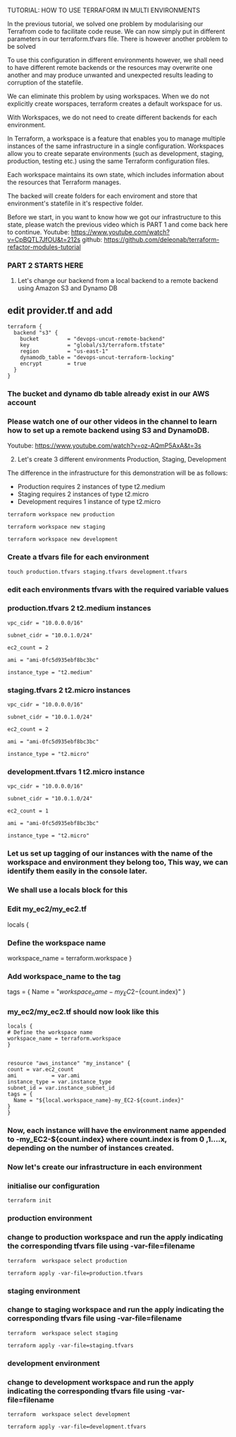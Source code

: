 TUTORIAL:
HOW TO USE TERRAFORM IN MULTI ENVIRONMENTS

In the previous tutorial, we solved one problem by modularising our Terrafrom code to facilitate code reuse.
We can now simply put in different parameters in our terraform.tfvars file.
There is however another problem to be solved

To use this configuration in different environments however, we shall need to have different remote backends or the resources may overwrite one another and may produce unwanted and unexpected results leading to corruption of the statefile.

We can eliminate this problem by using workspaces.
When we do not explicitly create worspaces, terraform creates a default workspace for us.

With Workspaces, we do not need to create different backends for each environment.

In Terraform, a workspace is a feature that enables you to manage multiple instances of the same infrastructure in a single configuration. Workspaces allow you to create separate environments (such as development, staging, production, testing etc.) using the same Terraform configuration files.

Each workspace maintains its own state, which includes information about the resources that Terraform manages.

The backed will create folders for each enviroment and store that environment's statefile in it's respective folder. 

Before we start, in you want to know how we got our infrastructure to this state, please watch the previous video which is PART 1 and come back here to continue. 
Youtube: https://www.youtube.com/watch?v=CpBQTL7JfOU&t=212s
github: https://github.com/deleonab/terraform-refactor-modules-tutorial


### PART 2 STARTS HERE
1. Let's change our backend from a local backend to a remote backend using Amazon S3 and Dynamo DB

## edit provider.tf and add
```
terraform {
  backend "s3" {
    bucket         = "devops-uncut-remote-backend"
    key            = "global/s3/terraform.tfstate"
    region         = "us-east-1"
    dynamodb_table = "devops-uncut-terraform-locking"
    encrypt        = true
  }
}
```
### The bucket and dynamo db table already exist in our AWS account

### Please watch one of our other videos in the channel to learn how to set up a remote backend using S3 and DynamoDB.

Youtube:  https://www.youtube.com/watch?v=oz-AQmP5AxA&t=3s

2. Let's create 3 different environments
Production, Staging, Development

The difference in the infrastructure for this demonstration will be as follows:
- Production requires 2 instances of type t2.medium
- Staging requires 2 instances of type t2.micro
- Development requires 1 instance of type t2.micro

```
terraform workspace new production
```
```
terraform workspace new staging
```
```
terraform workspace new development
```

### Create a tfvars file for each environment

```
touch production.tfvars staging.tfvars development.tfvars
```
### edit each environments tfvars with the required variable values

### production.tfvars    2 t2.medium instances
 ```
 vpc_cidr = "10.0.0.0/16"

subnet_cidr = "10.0.1.0/24"

ec2_count = 2

ami = "ami-0fc5d935ebf8bc3bc"

instance_type = "t2.medium"
 ```

 ### staging.tfvars     2 t2.micro instances
 ```
 vpc_cidr = "10.0.0.0/16"

subnet_cidr = "10.0.1.0/24"

ec2_count = 2

ami = "ami-0fc5d935ebf8bc3bc"

instance_type = "t2.micro"
 ```

 ### development.tfvars   1 t2.micro instance

 ```
 vpc_cidr = "10.0.0.0/16"

subnet_cidr = "10.0.1.0/24"

ec2_count = 1

ami = "ami-0fc5d935ebf8bc3bc"

instance_type = "t2.micro"
 ```

 ### Let us set up tagging of our instances with the name of the workspace and environment they belong too, This way, we can identify them easily in the console later.

 ### We shall use a locals block for this 
 ### Edit my_ec2/my_ec2.tf

 locals {
  ### Define the workspace name
  workspace_name = terraform.workspace
}
### Add workspace_name to the tag
tags = {
    Name = "${workspace_name}-my_EC2-${count.index}"
  }

  ### my_ec2/my_ec2.tf should now look like this
  ```
  locals {
  # Define the workspace name
  workspace_name = terraform.workspace
}


resource "aws_instance" "my_instance" {
  count = var.ec2_count
  ami           = var.ami
  instance_type = var.instance_type
subnet_id = var.instance_subnet_id
  tags = {
    Name = "${local.workspace_name}-my_EC2-${count.index}"
  }
}

  ```
  ### Now, each instance will have the environment name appended to -my_EC2-${count.index} where count.index is from 0 ,1....x, depending on the number of instances created.

  ### Now let's create our infrastructure in each environment

### initialise our configuration
```
terraform init
```

### production environment
### change to production workspace and run the apply indicating the corresponding tfvars file using -var-file=filename
  ```
  terraform  workspace select production
  ```
  ```
  terraform apply -var-file=production.tfvars
  ```

### staging environment
### change to staging workspace and run the apply indicating the corresponding tfvars file using -var-file=filename
  ```
  terraform  workspace select staging
  ```
  ```
  terraform apply -var-file=staging.tfvars
  ```
### development environment
### change to development workspace and run the apply indicating the corresponding tfvars file using -var-file=filename
  ```
  terraform  workspace select development
  ```
  ```
  terraform apply -var-file=development.tfvars
  ```